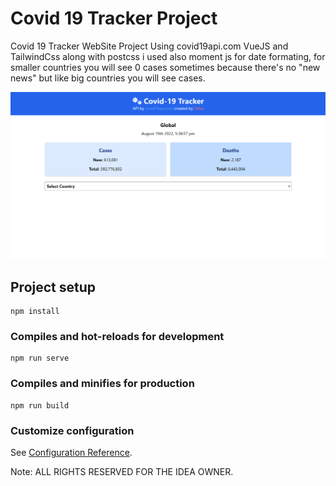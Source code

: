 # Covid 19 Tracker Project

Covid 19 Tracker WebSite Project Using covid19api.com VueJS and TailwindCss along with postcss i used also moment js for date formating, for smaller countries you will see 0 cases sometimes because there's no "new news" but like big countries you will see cases.

![screenshot](screenshot.png)

## Project setup
```
npm install
```

### Compiles and hot-reloads for development
```
npm run serve
```

### Compiles and minifies for production
```
npm run build
```

### Customize configuration
See [Configuration Reference](https://cli.vuejs.org/config/).

Note: ALL RIGHTS RESERVED FOR THE IDEA OWNER.